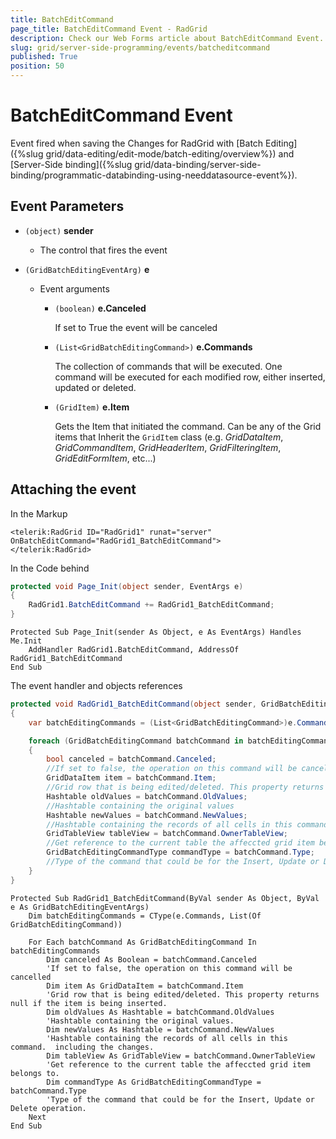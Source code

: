 ```yaml
---
title: BatchEditCommand
page_title: BatchEditCommand Event - RadGrid
description: Check our Web Forms article about BatchEditCommand Event.
slug: grid/server-side-programming/events/batcheditcommand
published: True
position: 50
---
```


# BatchEditCommand Event

Event fired when saving the Changes for RadGrid with [Batch Editing]({%slug grid/data-editing/edit-mode/batch-editing/overview%}) and [Server-Side binding]({%slug grid/data-binding/server-side-binding/programmatic-databinding-using-needdatasource-event%}).

## Event Parameters

* `(object)` **sender**

    * The control that fires the event

* `(GridBatchEditingEventArg)` **e**

    * Event arguments 

        * `(boolean)` **e.Canceled**
            
            If set to True the event will be canceled

        * `(List<GridBatchEditingCommand>)` **e.Commands**

            The collection of commands that will be executed. One command will be executed for each modified row, either inserted, updated or deleted.

        * `(GridItem)` **e.Item**

            Gets the Item that initiated the command. Can be any of the Grid items that Inherit the `GridItem` class (e.g. *GridDataItem*,  *GridCommandItem*, *GridHeaderItem*, *GridFilteringItem*, *GridEditFormItem*, etc...)

## Attaching the event

In the Markup

````ASP.NET
<telerik:RadGrid ID="RadGrid1" runat="server" OnBatchEditCommand="RadGrid1_BatchEditCommand">
</telerik:RadGrid>
````

In the Code behind

````C#
protected void Page_Init(object sender, EventArgs e)
{
    RadGrid1.BatchEditCommand += RadGrid1_BatchEditCommand;
}
````
````VB
Protected Sub Page_Init(sender As Object, e As EventArgs) Handles Me.Init
    AddHandler RadGrid1.BatchEditCommand, AddressOf RadGrid1_BatchEditCommand
End Sub
````

The event handler and objects references

````C#
protected void RadGrid1_BatchEditCommand(object sender, GridBatchEditingEventArgs e)
{
    var batchEditingCommands = (List<GridBatchEditingCommand>)e.Commands;

    foreach (GridBatchEditingCommand batchCommand in batchEditingCommands)
    {
        bool canceled = batchCommand.Canceled;
        //If set to false, the operation on this command will be cancelled
        GridDataItem item = batchCommand.Item;
        //Grid row that is being edited/deleted. This property returns null if the item is being inserted.
        Hashtable oldValues = batchCommand.OldValues;
        //Hashtable containing the original values
        Hashtable newValues = batchCommand.NewValues;
        //Hashtable containing the records of all cells in this command.  including the changes
        GridTableView tableView = batchCommand.OwnerTableView;
        //Get reference to the current table the affeccted grid item belongs to.
        GridBatchEditingCommandType commandType = batchCommand.Type;
        //Type of the command that could be for the Insert, Update or Delete operation.
    }
}
````
````VB
Protected Sub RadGrid1_BatchEditCommand(ByVal sender As Object, ByVal e As GridBatchEditingEventArgs)
    Dim batchEditingCommands = CType(e.Commands, List(Of GridBatchEditingCommand))

    For Each batchCommand As GridBatchEditingCommand In batchEditingCommands
        Dim canceled As Boolean = batchCommand.Canceled
        'If set to false, the operation on this command will be cancelled
        Dim item As GridDataItem = batchCommand.Item
        'Grid row that is being edited/deleted. This property returns null if the item is being inserted.
        Dim oldValues As Hashtable = batchCommand.OldValues
        'Hashtable containing the original values.
        Dim newValues As Hashtable = batchCommand.NewValues
        'Hashtable containing the records of all cells in this command.  including the changes.
        Dim tableView As GridTableView = batchCommand.OwnerTableView
        'Get reference to the current table the affeccted grid item belongs to.
        Dim commandType As GridBatchEditingCommandType = batchCommand.Type
        'Type of the command that could be for the Insert, Update or Delete operation.
    Next
End Sub
````
 
